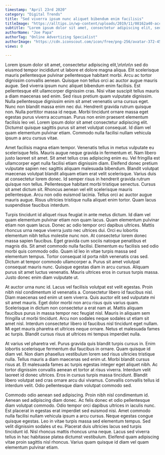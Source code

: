 ```yaml
---
timestamp: "April 23rd 2020"
category: "Digital Trends"
title: "Sed viverra ipsum nunc aliquet bibendum enim facilisis"
titleImage: "https://alltips.in/wp-content/uploads/2019/11/08162a40-accounting-aerial-businesswoman-1043506-1200x858.jpg"
subtitle: "Lorem ipsum dolor sit amet, consectetur adipiscing elit, sed do eiusmod tempor incididunt ut labore et dolore magna aliqua."
authorName: "Joe Papa"
authorTag: "Online Advertizing Specialist"
authorImage: "https://cdn.iconscout.com/icon/free/png-256/avatar-372-456324.png"
views: 0

---
```


Lorem ipsum dolor sit amet, consectetur adipiscing elit,\n\n\n\n sed do eiusmod tempor incididunt ut labore et dolore magna aliqua. Elit scelerisque mauris pellentesque pulvinar pellentesque habitant morbi. Arcu ac tortor dignissim convallis aenean. Quisque non tellus orci ac auctor augue mauris augue. Sed viverra ipsum nunc aliquet bibendum enim facilisis. Est pellentesque elit ullamcorper dignissim cras. Nisi vitae suscipit tellus mauris a diam maecenas sed enim. Sed risus pretium quam vulputate dignissim. Nulla pellentesque dignissim enim sit amet venenatis urna cursus eget. Nunc non blandit massa enim nec dui. Hendrerit gravida rutrum quisque non. Nulla porttitor massa id neque. Morbi tincidunt ornare massa eget egestas purus viverra accumsan. Purus non enim praesent elementum facilisis leo vel. Lorem ipsum dolor sit amet consectetur adipiscing elit. Dictumst quisque sagittis purus sit amet volutpat consequat. Id diam vel quam elementum pulvinar etiam. Commodo nulla facilisi nullam vehicula ipsum a arcu cursus vitae.

Amet facilisis magna etiam tempor. Venenatis tellus in metus vulputate eu scelerisque felis. Mauris augue neque gravida in fermentum et. Nam libero justo laoreet sit amet. Sit amet tellus cras adipiscing enim eu. Vel fringilla est ullamcorper eget nulla facilisi etiam dignissim diam. Eleifend donec pretium vulputate sapien nec sagittis aliquam malesuada bibendum. Blandit volutpat maecenas volutpat blandit aliquam etiam erat velit scelerisque. Varius duis at consectetur lorem donec. Id semper risus in hendrerit gravida rutrum quisque non tellus. Pellentesque habitant morbi tristique senectus. Cursus sit amet dictum sit. Rhoncus aenean vel elit scelerisque mauris pellentesque. Arcu non odio euismod lacinia. Tellus orci ac auctor augue mauris augue. Risus ultricies tristique nulla aliquet enim tortor. Quam lacus suspendisse faucibus interdum.

Turpis tincidunt id aliquet risus feugiat in ante metus dictum. Id diam vel quam elementum pulvinar etiam non quam lacus. Quam elementum pulvinar etiam non quam lacus. Donec ac odio tempor orci dapibus ultrices. Mattis rhoncus urna neque viverra justo nec ultrices dui. Orci eu lobortis elementum nibh tellus molestie nunc non. At consectetur lorem donec massa sapien faucibus. Eget gravida cum sociis natoque penatibus et magnis dis. Sit amet commodo nulla facilisi. Elementum eu facilisis sed odio morbi quis commodo odio. Quam id leo in vitae turpis massa sed elementum tempus. Tortor consequat id porta nibh venenatis cras sed. Dictum at tempor commodo ullamcorper a. Purus sit amet volutpat consequat mauris nunc. Quisque egestas diam in arcu cursus. Aliquam purus sit amet luctus venenatis. Mauris ultrices eros in cursus turpis massa. Justo donec enim diam vulputate ut.

At auctor urna nunc id. Lacus vel facilisis volutpat est velit egestas. Proin nibh nisl condimentum id venenatis a. Consectetur libero id faucibus nisl. Diam maecenas sed enim ut sem viverra. Quis auctor elit sed vulputate mi sit amet mauris. Eget dolor morbi non arcu risus quis varius quam. Scelerisque in dictum non consectetur a erat nam at. Mattis aliquam faucibus purus in massa tempor nec feugiat nisl. Mauris in aliquam sem fringilla ut morbi tincidunt. Arcu non sodales neque sodales ut etiam sit amet nisl. Interdum consectetur libero id faucibus nisl tincidunt eget nullam. Mi eget mauris pharetra et ultrices neque ornare. Netus et malesuada fames ac turpis. Blandit cursus risus at ultrices mi tempus imperdiet nulla.

At varius vel pharetra vel. Purus gravida quis blandit turpis cursus in. Enim lobortis scelerisque fermentum dui faucibus in ornare. Quam quisque id diam vel. Non diam phasellus vestibulum lorem sed risus ultricies tristique nulla. Tellus mauris a diam maecenas sed enim ut. Morbi blandit cursus risus at. Et malesuada fames ac turpis egestas integer eget aliquet nibh. Ac tortor dignissim convallis aenean et tortor at risus viverra. Interdum velit laoreet id donec ultrices. Eros in cursus turpis massa tincidunt. Blandit libero volutpat sed cras ornare arcu dui vivamus. Convallis convallis tellus id interdum velit. Odio pellentesque diam volutpat commodo sed.

Commodo odio aenean sed adipiscing. Proin nibh nisl condimentum id. Aenean sed adipiscing diam donec. Ac felis donec et odio pellentesque diam volutpat commodo. Odio tempor orci dapibus ultrices in iaculis nunc. Est placerat in egestas erat imperdiet sed euismod nisi. Amet commodo nulla facilisi nullam vehicula ipsum a arcu cursus. Neque egestas congue quisque egestas. Leo in vitae turpis massa sed elementum tempus. Sed velit dignissim sodales ut eu. Placerat duis ultricies lacus sed turpis tincidunt id. Nisl rhoncus mattis rhoncus urna neque. Lacus sed viverra tellus in hac habitasse platea dictumst vestibulum. Eleifend quam adipiscing vitae proin sagittis nisl rhoncus. Varius quam quisque id diam vel quam elementum pulvinar etiam.
